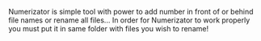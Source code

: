 Numerizator is simple tool with power to add number in front of or behind file names or rename all files...
In order for Numerizator to work properly you must put it in same folder with files you wish to rename!
